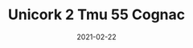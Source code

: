 ---
tags: 
  - "To Market"
  - "Cork Flooring"
title: "Unicork 2 Tmu 55 Cognac"
designer: "To Market"
image_primary: "img/TMU%2055%20COGNAC.jpg"
href: "https://www.tomkt.com/unicork-2-swatches"
description: "11.82%22%20x%2023.63%22%20TILES"
category: "cork-flooring"
subtitle: ""
manufacturer: "ToMarket"
slug: "/manufacturers/tomarket/cork-flooring/to-market-unicork-2-tmu-55-cognac"
date: "2021-02-22"
---